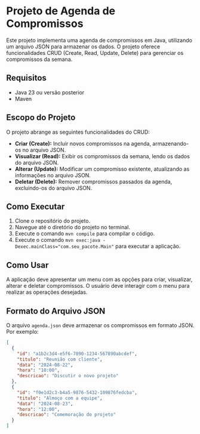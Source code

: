 # Projeto de Agenda de Compromissos

Este projeto implementa uma agenda de compromissos em Java, utilizando um arquivo JSON para armazenar os dados. O projeto oferece funcionalidades CRUD (Create, Read, Update, Delete) para gerenciar os compromissos da semana.

## Requisitos

*   Java 23 ou versão posterior
*   Maven

## Escopo do Projeto

O projeto abrange as seguintes funcionalidades do CRUD:

*   **Criar (Create):** Incluir novos compromissos na agenda, armazenando-os no arquivo JSON.
*   **Visualizar (Read):** Exibir os compromissos da semana, lendo os dados do arquivo JSON.
*   **Alterar (Update):** Modificar um compromisso existente, atualizando as informações no arquivo JSON.
*   **Deletar (Delete):** Remover compromissos passados da agenda, excluindo-os do arquivo JSON.

## Como Executar

1.  Clone o repositório do projeto.
2.  Navegue até o diretório do projeto no terminal.
3.  Execute o comando `mvn compile` para compilar o código.
4.  Execute o comando `mvn exec:java -Dexec.mainClass="com.seu_pacote.Main"` para executar a aplicação.

## Como Usar

A aplicação deve apresentar um menu com as opções para criar, visualizar, alterar e deletar compromissos. O usuário deve interagir com o menu para realizar as operações desejadas.

## Formato do Arquivo JSON

O arquivo `agenda.json` deve armazenar os compromissos em formato JSON. Por exemplo:

```json
[
  {
    "id": "a1b2c3d4-e5f6-7890-1234-567890abcdef",  
    "titulo": "Reunião com cliente",
    "data": "2024-08-22",
    "hora": "10:00",
    "descricao": "Discutir o novo projeto"
  },
  {
    "id": "f0e1d2c3-b4a5-9876-5432-109876fedcba",  
    "titulo": "Almoço com a equipe",
    "data": "2024-08-23",
    "hora": "12:00",
    "descricao": "Comemoração do projeto"
  }
]